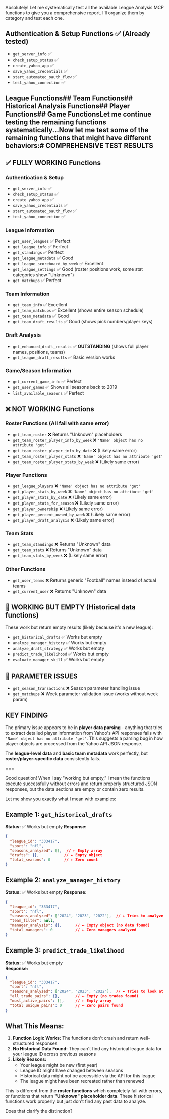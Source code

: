 Absolutely! Let me systematically test all the available League Analysis MCP functions to give you a comprehensive report. I'll organize them by category and test each one.

## **Authentication & Setup Functions** ✅ (Already tested)
- `get_server_info` ✅
- `check_setup_status` ✅ 
- `create_yahoo_app` ✅
- `save_yahoo_credentials` ✅
- `start_automated_oauth_flow` ✅
- `test_yahoo_connection` ✅

## **League Functions**## **Team Functions**## **Historical Analysis Functions**## **Player Functions**## **Game Functions**Let me continue testing the remaining functions systematically...Now let me test some of the remaining functions that might have different behaviors:# **COMPREHENSIVE TEST RESULTS**

## ✅ **FULLY WORKING Functions**

### **Authentication & Setup**
- `get_server_info` ✅
- `check_setup_status` ✅
- `create_yahoo_app` ✅ 
- `save_yahoo_credentials` ✅
- `start_automated_oauth_flow` ✅
- `test_yahoo_connection` ✅

### **League Information**
- `get_user_leagues` ✅ Perfect
- `get_league_info` ✅ Perfect
- `get_standings` ✅ Perfect
- `get_league_metadata` ✅ Good
- `get_league_scoreboard_by_week` ✅ Excellent
- `get_league_settings` ✅ Good (roster positions work, some stat categories show "Unknown")
- `get_matchups` ✅ Perfect

### **Team Information**  
- `get_team_info` ✅ Excellent
- `get_team_matchups` ✅ Excellent (shows entire season schedule)
- `get_team_metadata` ✅ Good
- `get_team_draft_results` ✅ Good (shows pick numbers/player keys)

### **Draft Analysis**
- `get_enhanced_draft_results` ✅ **OUTSTANDING** (shows full player names, positions, teams)
- `get_league_draft_results` ✅ Basic version works

### **Game/Season Information**
- `get_current_game_info` ✅ Perfect
- `get_user_games` ✅ Shows all seasons back to 2019
- `list_available_seasons` ✅ Perfect

## ❌ **NOT WORKING Functions**

### **Roster Functions** (All fail with same error)
- `get_team_roster` ❌ Returns "Unknown" placeholders
- `get_team_roster_player_info_by_week` ❌ `'Name' object has no attribute 'get'`
- `get_team_roster_player_info_by_date` ❌ (Likely same error)
- `get_team_roster_player_stats` ❌ `'Name' object has no attribute 'get'`
- `get_team_roster_player_stats_by_week` ❌ (Likely same error)

### **Player Functions**
- `get_league_players` ❌ `'Name' object has no attribute 'get'`
- `get_player_stats_by_week` ❌ `'Name' object has no attribute 'get'`
- `get_player_stats_by_date` ❌ (Likely same error)
- `get_player_stats_for_season` ❌ (Likely same error)
- `get_player_ownership` ❌ (Likely same error)
- `get_player_percent_owned_by_week` ❌ (Likely same error)
- `get_player_draft_analysis` ❌ (Likely same error)

### **Team Stats**
- `get_team_standings` ❌ Returns "Unknown" data
- `get_team_stats` ❌ Returns "Unknown" data
- `get_team_stats_by_week` ❌ (Likely same error)

### **Other Functions**
- `get_user_teams` ❌ Returns generic "Football" names instead of actual teams
- `get_current_user` ❌ Returns "Unknown" data

## 🔄 **WORKING BUT EMPTY** (Historical data functions)
These work but return empty results (likely because it's a new league):
- `get_historical_drafts` ✅ Works but empty
- `analyze_manager_history` ✅ Works but empty  
- `analyze_draft_strategy` ✅ Works but empty
- `predict_trade_likelihood` ✅ Works but empty
- `evaluate_manager_skill` ✅ Works but empty

## 🚧 **PARAMETER ISSUES**
- `get_season_transactions` ❌ Season parameter handling issue
- `get_matchups` ❌ Week parameter validation issue (works without week param)

## **KEY FINDING**
The primary issue appears to be in **player data parsing** - anything that tries to extract detailed player information from Yahoo's API responses fails with `'Name' object has no attribute 'get'`. This suggests a parsing bug in how player objects are processed from the Yahoo API JSON response.

The **league-level data** and **basic team metadata** work perfectly, but **roster/player-specific data** consistently fails.

===

Good question! When I say "working but empty," I mean the functions execute successfully without errors and return properly structured JSON responses, but the data sections are empty or contain zero results.

Let me show you exactly what I mean with examples:

## **Example 1: `get_historical_drafts`**
**Status:** ✅ Works but empty
**Response:**
```json
{
  "league_id": "333417",
  "sport": "nfl", 
  "seasons_analyzed": [],  // ← Empty array
  "drafts": {},           // ← Empty object
  "total_seasons": 0      // ← Zero count
}
```

## **Example 2: `analyze_manager_history`**  
**Status:** ✅ Works but empty
**Response:**
```json
{
  "league_id": "333417",
  "sport": "nfl",
  "seasons_analyzed": ["2024", "2023", "2022"],  // ← Tries to analyze these seasons
  "team_filter": null,
  "manager_analysis": {},      // ← Empty object (no data found)
  "total_managers": 0          // ← Zero managers analyzed
}
```

## **Example 3: `predict_trade_likelihood`**
**Status:** ✅ Works but empty  
**Response:**
```json
{
  "league_id": "333417",
  "sport": "nfl", 
  "seasons_analyzed": ["2024", "2023", "2022"],  // ← Tries to look at these seasons
  "all_trade_pairs": {},       // ← Empty (no trades found)
  "most_active_pairs": [],     // ← Empty array
  "total_unique_pairs": 0      // ← Zero pairs found
}
```

## **What This Means:**

1. **Function Logic Works:** The functions don't crash and return well-structured responses
2. **No Historical Data Found:** They can't find any historical league data for your league ID across previous seasons
3. **Likely Reasons:**
   - Your league might be new (first year)
   - League ID might have changed between seasons  
   - Historical data might not be accessible via the API for this league
   - The league might have been recreated rather than renewed

This is different from the **roster functions** which completely fail with errors, or functions that return **"Unknown" placeholder data**. These historical functions work properly but just don't find any past data to analyze.

Does that clarify the distinction?
